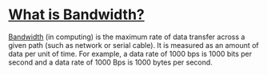 # [What is Bandwidth?](https://www.youtube.com/watch?v=wIVNGbDG85A)
[Bandwidth](https://en.wikipedia.org/wiki/Bandwidth_(computing)) (in computing) is the maximum rate of data transfer across a given path (such as network or serial cable). It is measured as an amount of data per unit of time. For example, a data rate of 1000 bps is 1000 bits per second and a data rate of 1000 Bps is 1000 bytes per second.
